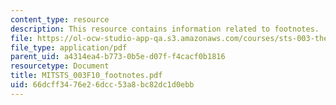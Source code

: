 ```yaml
---
content_type: resource
description: This resource contains information related to footnotes.
file: https://ol-ocw-studio-app-qa.s3.amazonaws.com/courses/sts-003-the-rise-of-modern-science-fall-2010/66dcff3476e26dcc53a8bc82dc1d0ebb_MITSTS_003F10_footnotes.pdf
file_type: application/pdf
parent_uid: a4314ea4-b773-0b5e-d07f-f4cacf0b1816
resourcetype: Document
title: MITSTS_003F10_footnotes.pdf
uid: 66dcff34-76e2-6dcc-53a8-bc82dc1d0ebb
---
```

